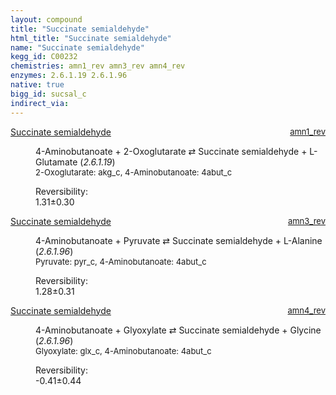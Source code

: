 ```yaml
---
layout: compound
title: "Succinate semialdehyde"
html_title: "Succinate semialdehyde"
name: "Succinate semialdehyde"
kegg_id: C00232
chemistries: amn1_rev amn3_rev amn4_rev
enzymes: 2.6.1.19 2.6.1.96
native: true
bigg_id: sucsal_c
indirect_via: 
---
```

<dl><dt class='rs-product'><a href='/compounds/C00232' class='link-dark' data-bs-toggle='tooltip' data-bs-html='true' data-bs-title='KEGG: C00232'>Succinate semialdehyde</a><span style='float: right; max-width: 40%'><a href='/chemistries/amn1_rev' class='link-dark opacity-50' style='font-size: small; word-wrap: anywhere;'>amn1_rev</a></span></dt><dd><p>4-Aminobutanoate + 2-Oxoglutarate &#8644; Succinate semialdehyde + L-Glutamate (<i>2.6.1.19</i>)<br /><span style='font-size: small;'><span data-bs-toggle='tooltip' data-bs-html='true' data-bs-title='KEGG: C00026'>2-Oxoglutarate</span>: akg_c, <span data-bs-toggle='tooltip' data-bs-html='true' data-bs-title='KEGG: C00334'>4-Aminobutanoate</span>: 4abut_c</span><br /><div class="reversibility_info">Reversibility: <div class="progress"><div class="progress-bar bg-success" role="progressbar" style="width: 0%" aria-valuenow="0" aria-valuemin="0" aria-valuemax="100"></div></div><span>1.31&plusmn;0.30</span><div class="progress"><div class="progress-bar bg-danger" role="progressbar" style="width: 13.14%" aria-valuenow="1.3139320836762955" aria-valuemin="0" aria-valuemax="10"></div><div class="progress-bar bg-warning" role="progressbar" style="width: 2.96%" aria-valuenow="1.3139320836762955" aria-valuemin="0" aria-valuemax="10"></div></div></div></p><dl></dl></dd></dl><dl><dt class='rs-product'><a href='/compounds/C00232' class='link-dark' data-bs-toggle='tooltip' data-bs-html='true' data-bs-title='KEGG: C00232'>Succinate semialdehyde</a><span style='float: right; max-width: 40%'><a href='/chemistries/amn3_rev' class='link-dark opacity-50' style='font-size: small; word-wrap: anywhere;'>amn3_rev</a></span></dt><dd><p>4-Aminobutanoate + Pyruvate &#8644; Succinate semialdehyde + L-Alanine (<i>2.6.1.96</i>)<br /><span style='font-size: small;'><span data-bs-toggle='tooltip' data-bs-html='true' data-bs-title='KEGG: C00022'>Pyruvate</span>: pyr_c, <span data-bs-toggle='tooltip' data-bs-html='true' data-bs-title='KEGG: C00334'>4-Aminobutanoate</span>: 4abut_c</span><br /><div class="reversibility_info">Reversibility: <div class="progress"><div class="progress-bar bg-success" role="progressbar" style="width: 0%" aria-valuenow="0" aria-valuemin="0" aria-valuemax="100"></div></div><span>1.28&plusmn;0.31</span><div class="progress"><div class="progress-bar bg-danger" role="progressbar" style="width: 12.82%" aria-valuenow="1.282191237118417" aria-valuemin="0" aria-valuemax="10"></div><div class="progress-bar bg-warning" role="progressbar" style="width: 3.15%" aria-valuenow="1.282191237118417" aria-valuemin="0" aria-valuemax="10"></div></div></div></p><dl></dl></dd></dl><dl><dt class='rs-product'><a href='/compounds/C00232' class='link-dark' data-bs-toggle='tooltip' data-bs-html='true' data-bs-title='KEGG: C00232'>Succinate semialdehyde</a><span style='float: right; max-width: 40%'><a href='/chemistries/amn4_rev' class='link-dark opacity-50' style='font-size: small; word-wrap: anywhere;'>amn4_rev</a></span></dt><dd><p>4-Aminobutanoate + Glyoxylate &#8644; Succinate semialdehyde + Glycine (<i>2.6.1.96</i>)<br /><span style='font-size: small;'><span data-bs-toggle='tooltip' data-bs-html='true' data-bs-title='KEGG: C00048'>Glyoxylate</span>: glx_c, <span data-bs-toggle='tooltip' data-bs-html='true' data-bs-title='KEGG: C00334'>4-Aminobutanoate</span>: 4abut_c</span><br /><div class="reversibility_info">Reversibility: <div class="progress" style="flex-direction: row-reverse;"><div class="progress-bar bg-success" role="progressbar" style="width: 4.11%" aria-valuenow="-0.4105513778864559" aria-valuemin="0" aria-valuemax="10"></div><div class="progress-bar bg-warning" role="progressbar" style="width: 4.39%" aria-valuenow="-0.4105513778864559" aria-valuemin="0" aria-valuemax="10"></div></div><span>-0.41&plusmn;0.44</span><div class="progress"><div class="progress-bar bg-danger" role="progressbar" style="width: 0%" aria-valuenow="-0.4105513778864559" aria-valuemin="0" aria-valuemax="10"></div></div></div></p><dl></dl></dd></dl>
